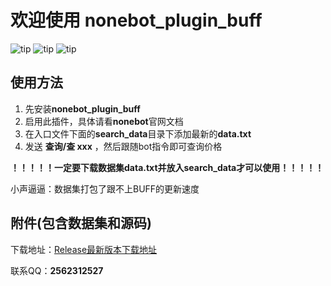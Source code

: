 # 欢迎使用 nonebot_plugin_buff
![tip](https://badgen.net/badge/python/3.8+/orange?i)  ![tip](https://badgen.net/badge/windows/10+/green?i)  ![tip](https://badgen.net/badge/ubuntu/20.04+/pink?i) 

## 使用方法

 1. 先安装**nonebot_plugin_buff**
 2. 启用此插件，具体请看**nonebot**官网文档
 3. 在入口文件下面的**search_data**目录下添加最新的**data.txt**
 4. 发送 **查询/查 xxx** ，然后跟随bot指令即可查询价格

**！！！！！一定要下载数据集data.txt并放入search_data才可以使用！！！！！**

小声逼逼：数据集打包了跟不上BUFF的更新速度

 ## 附件(包含数据集和源码)
下载地址：[Release最新版本下载地址](https://githubfast.com/Sydrr0/nonebot-plugin-buff/releases)

联系QQ：**2562312527**
